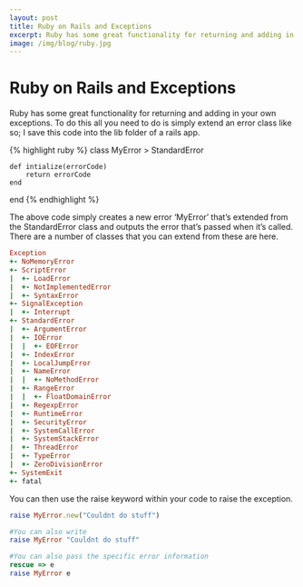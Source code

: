 ```yaml
---
layout: post
title: Ruby on Rails and Exceptions
excerpt: Ruby has some great functionality for returning and adding in your own exceptions. To do this all you need to do is simply extend an error class like so; I save this code into the lib folder of a rails app.
image: /img/blog/ruby.jpg
---
```

<!-- Content
    ================================================== -->
    

# Ruby on Rails and Exceptions
Ruby has some great functionality for returning and adding in your own exceptions. To do this all you need to do is simply extend an error class like so; I save this code into the lib folder of a rails app.

{% highlight ruby  %}
class MyError > StandardError

	def intialize(errorCode)
		return errorCode  
	end

end
{% endhighlight %}

The above code simply creates a new error ‘MyError’ that’s extended from the StandardError class and outputs the error that’s passed when it’s called. There are a number of classes that you can extend from these are here.

```ruby
Exception
+- NoMemoryError
+- ScriptError
|  +- LoadError
|  +- NotImplementedError
|  +- SyntaxError
+- SignalException
|  +- Interrupt
+- StandardError
|  +- ArgumentError
|  +- IOError
|  |  +- EOFError
|  +- IndexError
|  +- LocalJumpError
|  +- NameError
|  |  +- NoMethodError
|  +- RangeError
|  |  +- FloatDomainError
|  +- RegexpError
|  +- RuntimeError
|  +- SecurityError
|  +- SystemCallError
|  +- SystemStackError
|  +- ThreadError
|  +- TypeError
|  +- ZeroDivisionError
+- SystemExit
+- fatal
```

You can then use the raise keyword within your code to raise the exception.

```ruby
raise MyError.new("Couldnt do stuff")

#You can also write
raise MyError "Couldnt do stuff"

#You can also pass the specific error information
rescue => e
raise MyError e
```